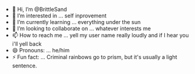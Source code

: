 - 👋 Hi, I’m @BrittleSand
- 👀 I’m interested in ... self inprovement
- 🌱 I’m currently learning ... everything under the sun
- 💞️ I’m looking to collaborate on ... whatever interests me
- 📫 How to reach me ... yell my user name really loudly and if I hear you i'll yell back
- 😄 Pronouns: ... he/him
- ⚡ Fun fact: ... Criminal rainbows go to prism, but it's usually a light sentence.

<!---
BrittleSand/BrittleSand is a ✨ special ✨ repository because its `README.md` (this file) appears on your GitHub profile.
You can click the Preview link to take a look at your changes.
--->
